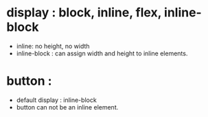 # display : block, inline, flex, inline-block

  - inline: no height, no width
  - inline-block : can assign width and height to inline elements.

# button :

  - default display : inline-block
  - button can not be an inline element.
  
